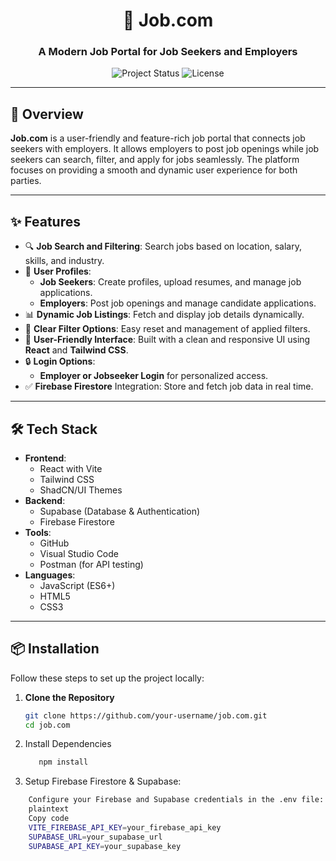 <h1 align="center">💼 Job.com</h1>
<h3 align="center">A Modern Job Portal for Job Seekers and Employers</h3>

<p align="center">
  <img src="https://img.shields.io/badge/Project-Active-brightgreen" alt="Project Status">
  <img src="https://img.shields.io/badge/License-MIT-blue" alt="License">
</p>

---

## 🚀 Overview

**Job.com** is a user-friendly and feature-rich job portal that connects job seekers with employers. It allows employers to post job openings while job seekers can search, filter, and apply for jobs seamlessly. The platform focuses on providing a smooth and dynamic user experience for both parties.

---

## ✨ Features

- 🔍 **Job Search and Filtering**: Search jobs based on location, salary, skills, and industry.
- 📝 **User Profiles**:
   - **Job Seekers**: Create profiles, upload resumes, and manage job applications.
   - **Employers**: Post job openings and manage candidate applications.
- 📊 **Dynamic Job Listings**: Fetch and display job details dynamically.
- 🧩 **Clear Filter Options**: Easy reset and management of applied filters.
- 🌟 **User-Friendly Interface**: Built with a clean and responsive UI using **React** and **Tailwind CSS**.
- 🔒 **Login Options**:
   - **Employer or Jobseeker Login** for personalized access.
- ✅ **Firebase Firestore** Integration: Store and fetch job data in real time.

---

## 🛠️ Tech Stack

- **Frontend**:
  - React with Vite
  - Tailwind CSS
  - ShadCN/UI Themes
- **Backend**:
  - Supabase (Database & Authentication)
  - Firebase Firestore
- **Tools**:
  - GitHub
  - Visual Studio Code
  - Postman (for API testing)
- **Languages**:
  - JavaScript (ES6+)
  - HTML5
  - CSS3

---

## 📦 Installation

Follow these steps to set up the project locally:

1. **Clone the Repository**  
   ```bash
   git clone https://github.com/your-username/job.com.git
   cd job.com
2. Install Dependencies
   ```bash
      npm install
4. Setup Firebase Firestore & Supabase:

```bash
    Configure your Firebase and Supabase credentials in the .env file:
    plaintext
    Copy code
    VITE_FIREBASE_API_KEY=your_firebase_api_key
    SUPABASE_URL=your_supabase_url
    SUPABASE_API_KEY=your_supabase_key
